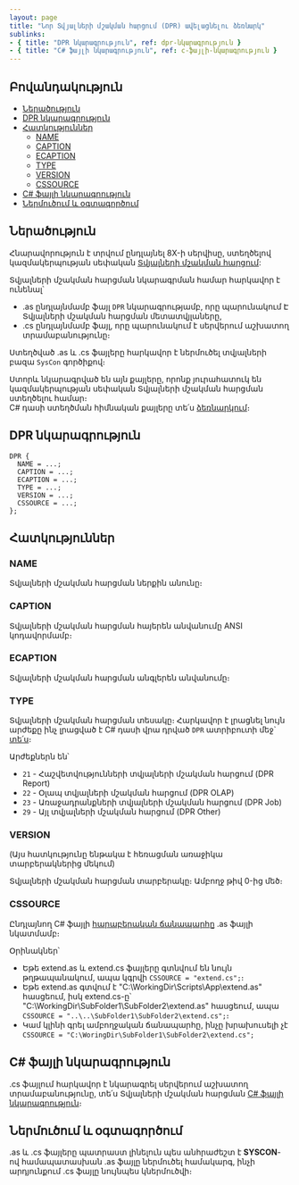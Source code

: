 ```yaml
---
layout: page
title: "Նոր Տվյալների մշակման հարցում (DPR) ավելացնելու ձեռնարկ"
sublinks:
- { title: "DPR նկարագրություն", ref: dpr-նկարագրություն }
- { title: "C# ֆայլի նկարագրություն", ref: c-ֆայլի-նկարագրություն }
---
```


## Բովանդակություն

- [Ներածություն](#ներածություն)
- [DPR նկարագրություն](#dpr-նկարագրություն)
- [Հատկություններ](#հատկություններ)
  - [NAME](#name)
  - [CAPTION](#caption)
  - [ECAPTION](#ecaption)
  - [TYPE](#type)
  - [VERSION](#version)
  - [CSSOURCE](#cssource)
- [C# ֆայլի նկարագրություն](#c-ֆայլի-նկարագրություն)
- [Ներմուծում և օգտագործում](#ներմուծում-և-օգտագործում)

## Ներածություն

Հնարավորություն է տրվում ընդլայնել 8X-ի սերվիսը, ստեղծելով կազմակերպության սեփական [Տվյալների մշակման հարցում](../../server_api/definitions/dpr.md):  

Տվյալների մշակման հարցման նկարագրման համար հարկավոր է ունենալ՝
* .as ընդլայնմամբ ֆայլ `DPR` նկարագրությամբ, որը պարունակում Է Տվյալների մշակման հարցման մետատվյլաները,
* .cs ընդլայնմամբ ֆայլ, որը պարունակում է սերվերում աշխատող տրամաբանությունը։

Ստեղծված .as և .cs ֆայլերը հարկավոր է ներմուծել տվյալների բազա `SysCon` գործիքով։

Ստորև նկարագրված են այն քայլերը, որոնք յուրահատուկ են կազմակերպության սեփական Տվյալների մշակման հարցման ստեղծելու համար։  
C# դասի ստեղծման հիմնական քայլերը տե՛ս [ձեռնարկում](../../server_api/definitions/dpr_guide.md)։

## DPR նկարագրություն

``` as4x
DPR {
  NAME = ...;
  CAPTION = ...;
  ECAPTION = ...;
  TYPE = ...;
  VERSION = ...;
  CSSOURCE = ...;
};
```

## Հատկություններ

### NAME
Տվյալների մշակման հարցման ներքին անունը։

### CAPTION 
Տվյալների մշակման հարցման հայերեն անվանումը ANSI կոդավորմամբ։

### ECAPTION
Տվյալների մշակման հարցման անգլերեն անվանումը։

### TYPE 
Տվյալների մշակման հարցման տեսակը։
Հարկավոր է լրացնել նույն արժեքը ինչ լրացված է C# դասի վրա դրված `DPR` ատրիբուտի մեջ` [տե՛ս](../../server_api/definitions/dpr.md#dataprocessingrequest-դաս)։ 

Արժեքներն են՝
- `21` - Հաշվետվությունների տվյալների մշակման հարցում (DPR Report)
- `22` - Օլապ տվյալների մշակման հարցում (DPR OLAP)
- `23` - Առաջադրանքների տվյալների մշակման հարցում (DPR Job)
- `29` - Այլ տվյալների մշակման հարցում (DPR Other)

### VERSION 

(Այս հատկությունը ենթակա է հեռացման առաջիկա տարբերակներից մեկում)

Տվյալների մշակման հարցման տարբերակը։
Ամբողջ թիվ 0-ից մեծ։

### CSSOURCE 
Ընդլայնող C# ֆայլի [հարաբերական ճանապարհը](https://phoenixnap.com/kb/absolute-path-vs-relative-path) .as ֆայլի նկատմամբ։

Օրինակներ՝  
* Եթե extend.as և extend.cs ֆայլերը գտնվում են նույն թղթապանակում, ապա կգրվի `CSSOURCE = "extend.cs";`։  
* Եթե extend.as գտվում է "C:\WorkingDir\Scripts\App\extend.as" հասցեում, իսկ extend.cs-ը՝ "C:\WorkingDir\SubFolder1\SubFolder2\extend.as" հասցեում, ապա `CSSOURCE = "..\..\SubFolder1\SubFolder2\extend.cs";`։  
* Կամ կլինի գրել ամբողջական ճանապարհը, ինչը խրախուսելի չէ `CSSOURCE = "C:\WoringDir\SubFolder1\SubFolder2\extend.cs";`

## C# ֆայլի նկարագրություն

.cs ֆայլում հարկավոր է նկարագրել սերվերում աշխատող տրամաբանությունը, տե՛ս Տվյալների մշակման հարցման [C# ֆայլի նկարագրություն](../../server_api/definitions/dpr_guide.md#c-ֆայլի-նկարագրություն)։

## Ներմուծում և օգտագործում

.as և .cs ֆայլերը պատրաստ լինելուն պես անհրաժեշտ է **SYSCON**-ով համապատասխան .as ֆայլը ներմուծել համակարգ, ինչի արդյունքում .cs ֆայլը նույնպես կներմուծվի։ 
